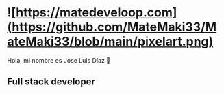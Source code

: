 # ![https://matedeveloop.com](https://github.com/MateMaki33/MateMaki33/blob/main/pixelart.png)
Hola, mi nombre es Jose Luis Díaz 👋
## Full stack developer
